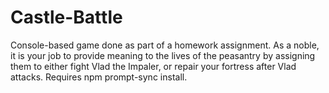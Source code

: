 # Castle-Battle
Console-based game done as part of a homework assignment. As a noble, it is your job to provide meaning to the lives of the peasantry by assigning them to either fight  Vlad the Impaler, or repair your fortress after Vlad attacks. Requires npm prompt-sync install. 
